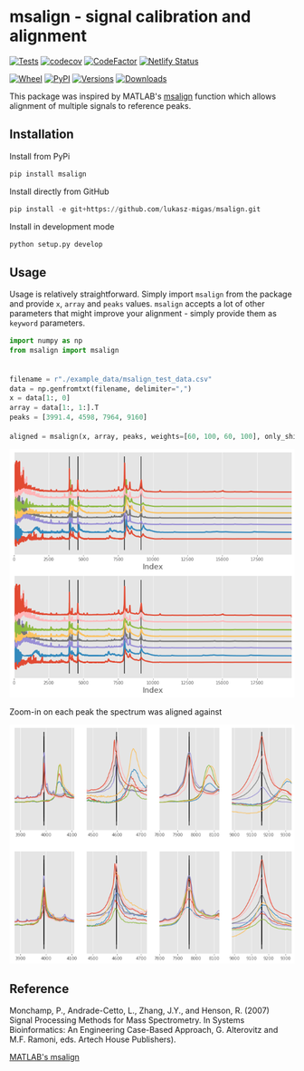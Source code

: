 # msalign - signal calibration and alignment

[![Tests](https://github.com/lukasz-migas/msalign/workflows/Tests/badge.svg)](https://github.com/lukasz-migas/msalign/actions)
[![codecov](https://codecov.io/gh/lukasz-migas/msalign/branch/master/graph/badge.svg)](https://codecov.io/gh/lukasz-migas/msalign)
[![CodeFactor](https://www.codefactor.io/repository/github/lukasz-migas/msalign/badge)](https://www.codefactor.io/repository/github/lukasz-migas/msalign)
[![Netlify Status](https://api.netlify.com/api/v1/badges/921b7fdf-99e2-4019-84a0-3ad61729f2cc/deploy-status)](https://app.netlify.com/sites/msalign/deploys)

[![Wheel](https://img.shields.io/pypi/wheel/msalign.svg)](https://pypi.org/project/msalign/)
[![PyPI](https://img.shields.io/pypi/v/msalign.svg)](https://pypi.org/project/msalign/)
[![Versions](https://img.shields.io/pypi/pyversions/msalign.svg)](https://pypi.org/project/msalign/)
[![Downloads](https://pepy.tech/badge/msalign)](https://pepy.tech/project/msalign)

This package was inspired by MATLAB's [msalign](https://mathworks.com/help/bioinfo/ref/msalign.html) function which
allows alignment of multiple signals to reference peaks.

## Installation

Install from PyPi

```python
pip install msalign
```

Install directly from GitHub

```python
pip install -e git+https://github.com/lukasz-migas/msalign.git
```

Install in development mode

```python
python setup.py develop
```

## Usage

Usage is relatively straightforward. Simply import `msalign` from the package and provide `x`, `array`
and `peaks` values. `msalign` accepts a lot of other parameters that might improve your alignment - simply provide them
as `keyword` parameters.

```python
import numpy as np
from msalign import msalign


filename = r"./example_data/msalign_test_data.csv"
data = np.genfromtxt(filename, delimiter=",")
x = data[1:, 0]
array = data[1:, 1:].T
peaks = [3991.4, 4598, 7964, 9160]

aligned = msalign(x, array, peaks, weights=[60, 100, 60, 100], only_shift=False)
```

![spectrum](https://github.com/lukasz-migas/msalign/blob/master/docs/img/ms-spectrum.png)

Zoom-in on each peak the spectrum was aligned against

![peaks](https://github.com/lukasz-migas/msalign/blob/master/docs/img/ms-peaks.png)

## Reference

Monchamp, P., Andrade-Cetto, L., Zhang, J.Y., and Henson, R. (2007) Signal Processing Methods for Mass
Spectrometry. In Systems Bioinformatics: An Engineering Case-Based Approach, G. Alterovitz and M.F. Ramoni, eds.
Artech House Publishers).

[MATLAB's msalign](https://mathworks.com/help/bioinfo/ref/msalign.html)

